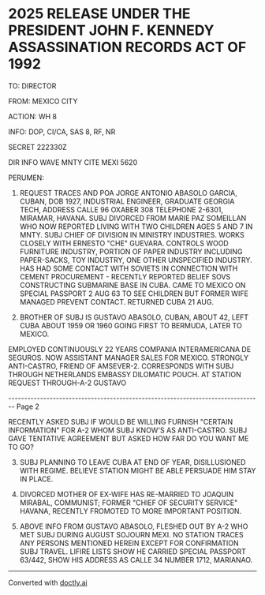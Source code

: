 # 2025 RELEASE UNDER THE PRESIDENT JOHN F. KENNEDY ASSASSINATION RECORDS ACT OF 1992

TO: DIRECTOR

FROM: MEXICO CITY

ACTION: WH 8

INFO: DOP, CI/CA, SAS 8, RF, NR

SECRET 222330Z

DIR INFO WAVE MNTY CITE MEXI 5620

PERUMEN:

1. REQUEST TRACES AND POA JORGE ANTONIO ABASOLO GARCIA, CUBAN,
   DOB 1927, INDUSTRIAL ENGINEER, GRADUATE GEORGIA TECH, ADDRESS
   CALLE 96 OXABER 308 TELEPHONE 2-6301, MIRAMAR, HAVANA. SUBJ DIVORCED
   FROM MARIE PAZ SOMEILLAN WHO NOW REPORTED LIVING WITH TWO CHILDREN
   AGES 5 AND 7 IN MNTY. SUBJ CHIEF OF DIVISION IN MINISTRY INDUSTRIES.
   WORKS CLOSELY WITH ERNESTO "CHE" GUEVARA. CONTROLS WOOD FURNITURE
   INDUSTRY, PORTION OF PAPER INDUSTRY INCLUDING PAPER-SACKS, TOY
   INDUSTRY, ONE OTHER UNSPECIFIED INDUSTRY. HAS HAD SOME CONTACT WITH
   SOVIETS IN CONNECTION WITH CEMENT PROCUREMENT - RECENTLY REPORTED
   BELIEF SOVS CONSTRUCTING SUBMARINE BASE IN CUBA. CAME TO MEXICO
   ON SPECIAL PASSPORT 2 AUG 63 TO SEE CHILDREN BUT FORMER WIFE MANAGED
   PREVENT CONTACT. RETURNED CUBA 21 AUG.

2. BROTHER OF SUBJ IS GUSTAVO ABASOLO, CUBAN, ABOUT 42, LEFT
   CUBA ABOUT
   1959 OR 1960 GOING FIRST TO BERMUDA, LATER TO MEXICO.

EMPLOYED CONTINUOUSLY 22 YEARS COMPANIA INTERAMERICANA DE SEGUROS.
NOW ASSISTANT MANAGER SALES FOR MEXICO. STRONGLY ANTI-CASTRO,
FRIEND OF AMSEVER-2. CORRESPONDS WITH SUBJ THROUGH NETHERLANDS
EMBASSY DILOMATIC POUCH. AT STATION REQUEST THROUGH-A-2 GUSTAVO


-------------------------------------------------------------------------------- Page 2

RECENTLY ASKED SUBJ IF WOULD BE WILLING FURNISH "CERTAIN INFORMATION" FOR A-2 WHOM SUBJ KNOW'S AS ANTI-CASTRO. SUBJ GAVE TENTATIVE AGREEMENT BUT ASKED HOW FAR DO YOU WANT ME TO GO?

3. SUBJ PLANNING TO LEAVE CUBA AT END OF YEAR, DISILLUSIONED WITH REGIME. BELIEVE STATION MIGHT BE ABLE PERSUADE HIM STAY IN PLACE.

4. DIVORCED MOTHER OF EX-WIFE HAS RE-MARRIED TO JOAQUIN MIRABAL, COMMUNIST; FORMER "CHIEF OF SECURITY SERVICE" HAVANA, RECENTLY FROMOTED TO MORE IMPORTANT POSITION.

5. ABOVE INFO FROM GUSTAVO ABASOLO, FLESHED OUT BY A-2 WHO MET SUBJ DURING AUGUST SOJOURN MEXI. NO STATION TRACES ANY PERSONS MENTIONED HEREIN EXCEPT FOR CONFIRMATION SUBJ TRAVEL. LIFIRE LISTS SHOW HE CARRIED SPECIAL PASSPORT 63/442, SHOW HIS ADDRESS AS CALLE 34 NUMBER 1712, MARIANAO.


---
Converted with [doctly.ai](https://doctly.ai)